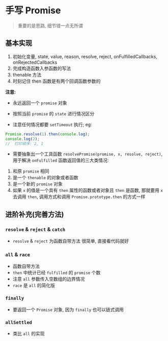# 手写 Promise

> 重要的是思路, 细节错一点无所谓

## 基本实现

1. 初始化变量, state, value, reason, resolve, reject, onFulfilledCallbacks, onRejectedCallbacks
2. 完成构造函数入参函数的写法
3. thenable 方法
4. 时刻记住 then 函数是有两个回调函数参数的

**注意:**
- 永远返回一个 `promise` 对象

- 按照当前 `promise` 的 `state` 进行情况区分

- 注意任何情况都要 `setTimeout` 执行; eg:

```javascript
Promise.resolve(1).then(console.log);
console.log(2);
//  打印顺序: 2, 1
```

- 需要抽象出一个工具函数 `resolvePromise(promise, x, resolve, reject)`, 用于解决 `onFulfilled` 函数返回值的三大类情况:
1. 和原 `promise` 相同
2. 是一个 `thenable` 的对象或者函数
3. 是一个新的 `promise` 对象
4. 如果 `x` 的值是一个具有 `then` 属性的函数或者对象且 `then` 是函数, 那就要用 `x` 去调用 `then`, 调用方式和调用 `Promise.prototype.then` 的方式一样

## 进阶补充(完善方法)
### `resolve` & `reject` & `catch`
- `resolve` & `reject` 为函数自带方法
很简单, 直接看代码就好

### `all` & `race`
- 函数自带方法
- `then` 中统计已经 `fulfilled` 的 `promise` 个数
- 注意 `all` 参数传入空数组的边界情况
- `race` 是 `all` 的简化版

### `finally`
- 要返回一个 `Promise` 对象, 因为 `finally` 也可以链式调用

### `allSettled`
- 类比 `all` 的实现